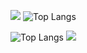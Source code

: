 
<!--
**prettykernel/prettykernel** is a ✨ _special_ ✨ repository because its `README.md` (this file) appears on your GitHub profile.

Here are some ideas to get you started:

- 🔭 I’m currently working on ...
- 🌱 I’m currently learning ...
- 👯 I’m looking to collaborate on ...
- 🤔 I’m looking for help with ...
- 💬 Ask me about ...
- 📫 How to reach me: ...
- 😄 Pronouns: ...
- ⚡ Fun fact: ...
-->


![](https://github-readme-stats.vercel.app/api?username=prettykernel&count_private=true&show_icons=true&theme=buefy)
![Top Langs](https://github-readme-stats.vercel.app/api/top-langs/?username=prettykernel&layout=compact)

![Top Langs](https://github-readme-stats.vercel.app/api/top-langs/?username=Hunlongyu)
![](https://github-readme-stats.vercel.app/api?username=Hunlongyu&show_icons=true&count_private=true&line_height=40)
